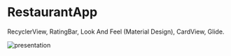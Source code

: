 # RestaurantApp

RecyclerView, RatingBar, Look And Feel (Material Design), CardView, Glide.

![presentation](https://user-images.githubusercontent.com/24362003/106841130-44242a80-6680-11eb-8711-91a11d4231d4.png)
